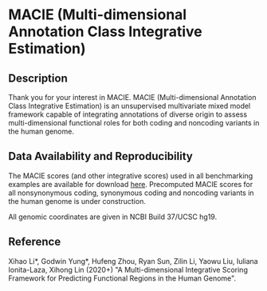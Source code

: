 # MACIE (Multi-dimensional Annotation Class Integrative Estimation)

## Description
Thank you for your interest in MACIE. MACIE (Multi-dimensional Annotation Class Integrative Estimation) is an unsupervised multivariate mixed model framework capable of integrating annotations of diverse origin to assess multi-dimensional functional roles for both coding and noncoding variants in the human genome.

## Data Availability and Reproducibility
The MACIE scores (and other integrative scores) used in all benchmarking examples are available for download [here](https://drive.google.com/drive/folders/1gzqsfgaO1WCh5pAQUgVlUNsX9HYneO7p?usp=sharing). Precomputed MACIE scores for all nonsynonymous coding, synonymous coding and noncoding variants in the human genome is under construction.

All genomic coordinates are given in NCBI Build 37/UCSC hg19.

## Reference
Xihao Li*, Godwin Yung*, Hufeng Zhou, Ryan Sun, Zilin Li, Yaowu Liu, Iuliana Ionita-Laza, Xihong Lin (2020+) "A Multi-dimensional Integrative Scoring Framework for Predicting Functional Regions in the Human Genome".

